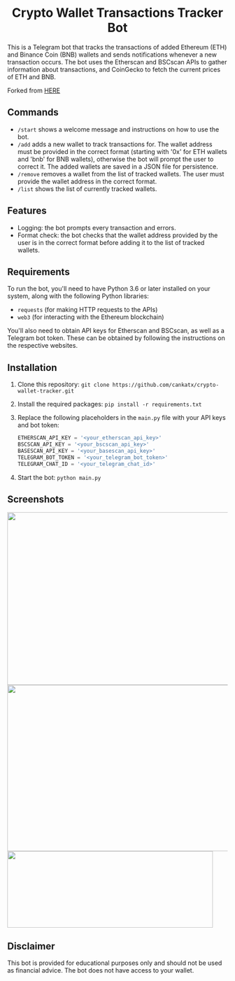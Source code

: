 <h1 align="center">
Crypto Wallet Transactions Tracker Bot
</h1>

</p>

This is a Telegram bot that tracks the transactions of added Ethereum (ETH) and Binance Coin (BNB) wallets and sends notifications whenever a new transaction occurs. The bot uses the Etherscan and BSCscan APIs to gather information about transactions, and CoinGecko to fetch the current prices of ETH and BNB.

Forked from <a href="https://github.com/can-kat/crypto-wallet-tracker"> HERE </a>

## Commands

- `/start` shows a welcome message and instructions on how to use the bot.
- `/add` adds a new wallet to track transactions for. The wallet address must be provided in the correct format (starting with '0x' for ETH wallets and 'bnb' for BNB wallets), otherwise the bot will prompt the user to correct it. The added wallets are saved in a JSON file for persistence.
- `/remove` removes a wallet from the list of tracked wallets. The user must provide the wallet address in the correct format.
- `/list` shows the list of currently tracked wallets.

## Features

- Logging: the bot prompts every transaction and errors.
- Format check: the bot checks that the wallet address provided by the user is in the correct format before adding it to the list of tracked wallets.

## Requirements

To run the bot, you'll need to have Python 3.6 or later installed on your system, along with the following Python libraries:

- `requests` (for making HTTP requests to the APIs)
- `web3` (for interacting with the Ethereum blockchain)

You'll also need to obtain API keys for Etherscan and BSCscan, as well as a Telegram bot token. These can be obtained by following the instructions on the respective websites.

## Installation

1. Clone this repository: `git clone https://github.com/cankatx/crypto-wallet-tracker.git`
2. Install the required packages: `pip install -r requirements.txt`
3. Replace the following placeholders in the `main.py` file with your API keys and bot token:

   ```python
   ETHERSCAN_API_KEY = '<your_etherscan_api_key>'
   BSCSCAN_API_KEY = '<your_bscscan_api_key>'
   BASESCAN_API_KEY = '<your_basescan_api_key>'
   TELEGRAM_BOT_TOKEN = '<your_telegram_bot_token>'
   TELEGRAM_CHAT_ID = '<your_telegram_chat_id>'
   ```

4. Start the bot: `python main.py`

## Screenshots

  <img src="images/image3.png" width="505" height="395" />
  <img src="images/image2.png" width="509" height="380" />
  <img src="images/image1.png" width="470" height="175" />
</p>

## Disclaimer

This bot is provided for educational purposes only and should not be used as financial advice. The bot does not have access to your wallet.
